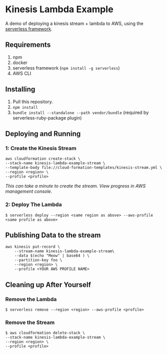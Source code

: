 # Kinesis Lambda Example

A demo of deploying a kinesis stream + lambda to AWS, using the
[serverless framework](https://serverless.com).

## Requirements

1.  npm
2.  docker
3.  serverless framework (`npm install -g serverless`)
4.  AWS CLI

## Installing

1.  Pull this repository.
2.  `npm install`
3.  `bundle install --standalone --path vendor/bundle` (required by serverless-ruby-package plugin)

## Deploying and Running

### 1: Create the Kinesis Stream

```shell
aws cloudformation create-stack \
--stack-name kinesis-lambda-example-stream \
--template-body file://cloud-formation-templates/kinesis-stream.yml \
--region <region> \
--profile <profile>
```
_This can take a minute to create the stream. View progress in AWS management console._

### 2: Deploy The Lambda

```shell
$ serverless deploy --region <same region as above> --aws-profile <same profile as above>
```

## Publishing Data to the stream

```shell
aws kinesis put-record \
    --stream-name kinesis-lambda-example-stream\
    --data $(echo "Meow" | base64 ) \
    --partition-key foo \
    --region <region> \
    --profile <YOUR AWS PROFILE NAME>
```

## Cleaning up After Yourself

### Remove the Lambda

```shell
$ serverless remove --region <region> --aws-profile <profile>
```

### Remove the Stream

```shell
$ aws cloudformation delete-stack \
--stack-name kinesis-lambda-example-stream \
--region <region> \
--profile <profile>
```
